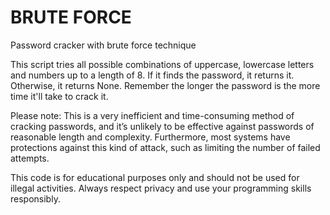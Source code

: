# BRUTE FORCE
Password cracker with brute force technique 

This script tries all possible combinations of uppercase, lowercase letters and numbers up to a length of 8. If it finds the password, it returns it. Otherwise, it returns None. Remember the longer the password is the more time it'll take to crack it.

Please note: This is a very inefficient and time-consuming method of cracking passwords, and it’s unlikely to be effective against passwords of reasonable length and complexity. Furthermore, most systems have protections against this kind of attack, such as limiting the number of failed attempts.

This code is for educational purposes only and should not be used for illegal activities. Always respect privacy and use your programming skills responsibly.
